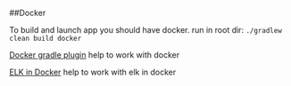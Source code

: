 ##Docker

[logo]: https://docs.docker.com/images/docker-docs-logo.svg "Logo"
To build and launch app you should have docker.
run in root dir:
 `./gradlew clean build docker`
 
 
 [Docker gradle plugin](https://github.com/palantir/gradle-docker) help to work with docker
 
 [ELK in Docker](https://github.com/deviantony/docker-elk) help to work with elk in docker